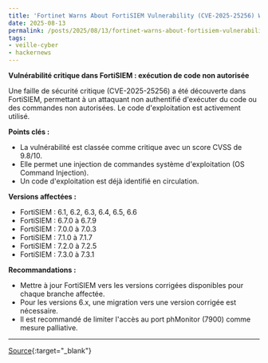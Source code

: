 ```yaml
---
title: 'Fortinet Warns About FortiSIEM Vulnerability (CVE-2025-25256) With In-the-Wild Exploit Code'
date: 2025-08-13
permalink: /posts/2025/08/13/fortinet-warns-about-fortisiem-vulnerability-cve-2025-25256-with-in-the-wild-exploit-code/
tags:
- veille-cyber
- hackernews
---
```

**Vulnérabilité critique dans FortiSIEM : exécution de code non autorisée**

Une faille de sécurité critique (CVE-2025-25256) a été découverte dans FortiSIEM, permettant à un attaquant non authentifié d'exécuter du code ou des commandes non autorisées. Le code d'exploitation est activement utilisé.

**Points clés :**
*   La vulnérabilité est classée comme critique avec un score CVSS de 9.8/10.
*   Elle permet une injection de commandes système d'exploitation (OS Command Injection).
*   Un code d'exploitation est déjà identifié en circulation.

**Versions affectées :**
*   FortiSIEM : 6.1, 6.2, 6.3, 6.4, 6.5, 6.6
*   FortiSIEM : 6.7.0 à 6.7.9
*   FortiSIEM : 7.0.0 à 7.0.3
*   FortiSIEM : 7.1.0 à 7.1.7
*   FortiSIEM : 7.2.0 à 7.2.5
*   FortiSIEM : 7.3.0 à 7.3.1

**Recommandations :**
*   Mettre à jour FortiSIEM vers les versions corrigées disponibles pour chaque branche affectée.
*   Pour les versions 6.x, une migration vers une version corrigée est nécessaire.
*   Il est recommandé de limiter l'accès au port phMonitor (7900) comme mesure palliative.

---
[Source](https://thehackernews.com/2025/08/fortinet-warns-about-fortisiem.html){:target="_blank"}
